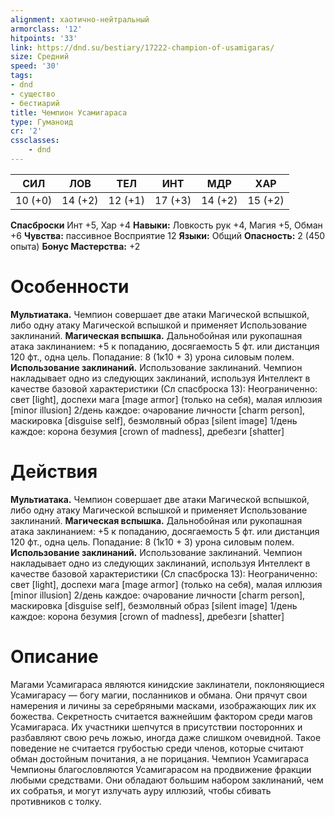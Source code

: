 ```yaml
---
alignment: хаотично-нейтральный
armorclass: '12'
hitpoints: '33'
link: https://dnd.su/bestiary/17222-champion-of-usamigaras/
size: Средний
speed: '30'
tags:
- dnd
- существо
- бестиарий
title: Чемпион Усамигараса
type: Гуманоид
cr: '2'
cssclasses:
    - dnd
---
```



| СИЛ | ЛОВ | ТЕЛ | ИНТ | МДР | ХАР |
|---|---|---|---|---|---|
| 10 (+0) | 14 (+2) | 12 (+1) | 17 (+3) | 14 (+2) | 15 (+2) |
**Спасброски** Инт +5, Хар +4
**Навыки:** Ловкость рук +4, Магия +5, Обман +6
**Чувства:** пассивное Восприятие 12
**Языки:** Общий
**Опасность:** 2 (450 опыта)
**Бонус Мастерства:** +2


# Особенности
**Мультиатака.** Чемпион совершает две атаки Магической вспышкой, либо одну атаку Магической вспышкой и применяет Использование заклинаний.
**Магическая вспышка.** Дальнобойная или рукопашная атака заклинанием: +5 к попаданию, досягаемость 5 фт. или дистанция 120 фт., одна цель. Попадание: 8 (1к10 + 3) урона силовым полем.
**Использование заклинаний.** Использование заклинаний. Чемпион накладывает одно из следующих заклинаний, используя Интеллект в качестве базовой характеристики (Сл спасброска 13):
Неограниченно: свет [light], доспехи мага [mage armor] (только на себя), малая иллюзия [minor illusion] 2/день каждое: очарование личности [charm person], маскировка [disguise self], безмолвный образ [silent image] 1/день каждое: корона безумия [crown of madness], дребезги [shatter]


# Действия
**Мультиатака.** Чемпион совершает две атаки Магической вспышкой, либо одну атаку Магической вспышкой и применяет Использование заклинаний.
**Магическая вспышка.** Дальнобойная или рукопашная атака заклинанием: +5 к попаданию, досягаемость 5 фт. или дистанция 120 фт., одна цель. Попадание: 8 (1к10 + 3) урона силовым полем.
**Использование заклинаний.** Использование заклинаний. Чемпион накладывает одно из следующих заклинаний, используя Интеллект в качестве базовой характеристики (Сл спасброска 13):
Неограниченно: свет [light], доспехи мага [mage armor] (только на себя), малая иллюзия [minor illusion] 2/день каждое: очарование личности [charm person], маскировка [disguise self], безмолвный образ [silent image] 1/день каждое: корона безумия [crown of madness], дребезги [shatter]


# Описание
Магами Усамигараса являются кинидские заклинатели, поклоняющиеся Усамигарасу — богу магии, посланников и обмана. Они прячут свои намерения и личины за серебряными масками, изображающих лик их божества. Секретность считается важнейшим фактором среди магов Усамигараса. Их участники шепчутся в присутствии посторонних и разбавляют свою речь ложью, иногда даже слишком очевидной. Такое поведение не считается грубостью среди членов, которые считают обман достойным почитания, а не порицания. Чемпион Усамигараса Чемпионы благословляются Усамигарасом на продвижение фракции любыми средствами. Они обладают большим набором заклинаний, чем их собратья, и могут излучать ауру иллюзий, чтобы сбивать противников с толку.